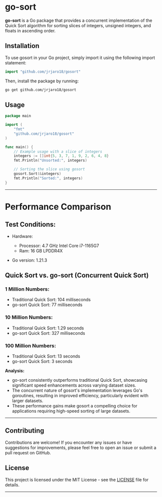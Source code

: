 # go-sort

**go-sort** is a Go package that provides a concurrent implementation of the Quick Sort algorithm for sorting slices of integers, unsigned integers, and floats in ascending order.

## Installation

To use gosort in your Go project, simply import it using the following import statement:

```go
import "github.com/jrjaro18/gosort"
```

Then, install the package by running:

```bash
go get github.com/jrjaro18/gosort
```

## Usage

```go
package main

import (
    "fmt"
    "github.com/jrjaro18/gosort"
)

func main() {
    // Example usage with a slice of integers
    integers := []int{5, 3, 7, 1, 9, 2, 6, 4, 8}
    fmt.Println("Unsorted:", integers)

    // Sorting the slice using gosort
    gosort.Sort(&integers)
    fmt.Println("Sorted:", integers)
}
```

---

# Performance Comparison

## Test Conditions:

- Hardware:
    - Processor: 4.7 GHz Intel Core i7-1165G7
    - Ram: 16 GB LPDDR4X
      
- Go version: 1.21.3

## Quick Sort vs. go-sort (Concurrent Quick Sort)

### 1 Million Numbers:
- Traditional Quick Sort: 104 milliseconds
- go-sort Quick Sort: 77 milliseconds

### 10 Million Numbers:
- Traditional Quick Sort: 1.29 seconds
- go-sort Quick Sort: 327 milliseconds

### 100 Million Numbers:
- Traditional Quick Sort: 13 seconds
- go-sort Quick Sort: 3 seconds

**Analysis:**
- go-sort consistently outperforms traditional Quick Sort, showcasing significant speed enhancements across varying dataset sizes.
- The concurrent nature of gosort's implementation leverages Go's goroutines, resulting in improved efficiency, particularly evident with larger datasets.
- These performance gains make gosort a compelling choice for applications requiring high-speed sorting of large datasets.

---

## Contributing

Contributions are welcome! If you encounter any issues or have suggestions for improvements, please feel free to open an issue or submit a pull request on GitHub.

## License

This project is licensed under the MIT License - see the [LICENSE](LICENSE) file for details.

---
